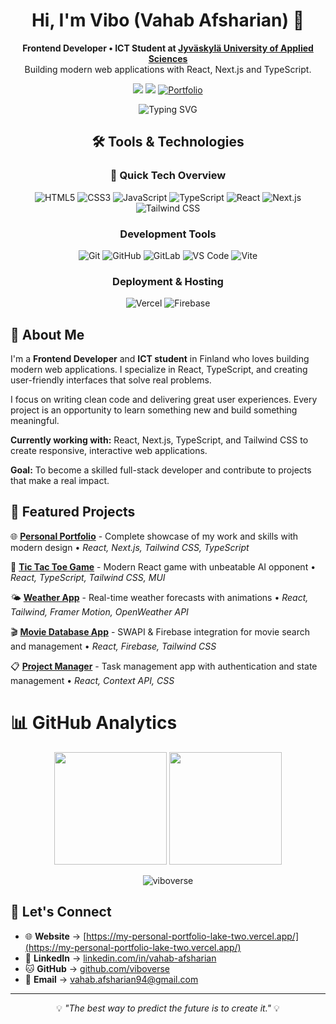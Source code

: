 <h1 align="center">Hi, I'm Vibo (Vahab Afsharian)  👋</h1>

<p align="center">
    <b>Frontend Developer • ICT Student at <a href="https://www.jamk.fi/en" target="_blank">Jyväskylä University of Applied Sciences</a></b><br>
  Building modern web applications with React, Next.js and TypeScript.
</p>

<p align="center">
  <a href="https://www.linkedin.com/in/vahab-afsharian" target="_blank"><img src="https://img.shields.io/badge/LinkedIn-%230077B5.svg?style=for-the-badge&logo=linkedin&logoColor=white"/></a>
  <a href="https://github.com/viboverse" target="_blank"><img src="https://img.shields.io/badge/GitHub-%23181717.svg?style=for-the-badge&logo=github&logoColor=white"/></a>
  <a href="https://my-personal-portfolio-lake-two.vercel.app/" target="_blank">
    <img src="https://img.shields.io/badge/Portfolio-570ca6?style=for-the-badge&logo=firefox&logoColor=%23FF7139" alt="Portfolio"/>
  </a>
</p>

<p align="center">
  <img src="https://readme-typing-svg.demolab.com/?lines=Frontend+Developer;ICT+Student;React+Enthusiast;Always+Learning&center=true&width=380&height=45" alt="Typing SVG">
</p>

<div align="center">

## 🛠️ Tools & Technologies

### 🔗 Quick Tech Overview

![HTML5](https://img.shields.io/badge/HTML5-E34F26?style=flat-square&logo=html5&logoColor=white)
![CSS3](https://img.shields.io/badge/CSS3-1572B6?style=flat-square&logo=css3&logoColor=white)
![JavaScript](https://img.shields.io/badge/JavaScript-F7DF1E?style=flat-square&logo=javascript&logoColor=black)
![TypeScript](https://img.shields.io/badge/TypeScript-3178C6?style=flat-square&logo=typescript&logoColor=white)
![React](https://img.shields.io/badge/React-61DAFB?style=flat-square&logo=react&logoColor=black)
![Next.js](https://img.shields.io/badge/Next.js-000000?style=flat-square&logo=nextdotjs&logoColor=white)
![Tailwind CSS](https://img.shields.io/badge/Tailwind_CSS-38B2AC?style=flat-square&logo=tailwind-css&logoColor=white)

### Development Tools

![Git](https://img.shields.io/badge/Git-F05032?style=flat-square&logo=git&logoColor=white)
![GitHub](https://img.shields.io/badge/GitHub-181717?style=flat-square&logo=github&logoColor=white)
![GitLab](https://img.shields.io/badge/GitLab-FC6D26?style=flat-square&logo=gitlab&logoColor=white)
![VS Code](https://img.shields.io/badge/VS%20Code-007ACC?style=flat-square&logo=visual-studio-code&logoColor=white)
![Vite](https://img.shields.io/badge/Vite-646CFF?style=flat-square&logo=vite&logoColor=white)

### Deployment & Hosting

![Vercel](https://img.shields.io/badge/Vercel-000000?style=flat-square&logo=vercel&logoColor=white)
![Firebase](https://img.shields.io/badge/Firebase-FFCA28?style=flat-square&logo=firebase&logoColor=black)

</div>

## 🚀 About Me

I'm a **Frontend Developer** and **ICT student** in Finland who loves building modern web applications. I specialize in React, TypeScript, and creating user-friendly interfaces that solve real problems.

I focus on writing clean code and delivering great user experiences. Every project is an opportunity to learn something new and build something meaningful.

**Currently working with:** React, Next.js, TypeScript, and Tailwind CSS to create responsive, interactive web applications.

**Goal:** To become a skilled full-stack developer and contribute to projects that make a real impact.

## 📌 Featured Projects

🌐 **[Personal Portfolio](https://my-personal-portfolio-lake-two.vercel.app/)** - Complete showcase of my work and skills with modern design • _React, Next.js, Tailwind CSS, TypeScript_

🎯 **[Tic Tac Toe Game](https://tic-tac-toe-game-app-fawn.vercel.app/)** - Modern React game with unbeatable AI opponent • _React, TypeScript, Tailwind CSS, MUI_

🌤️ **[Weather App](https://react-weather-app-vtjz.vercel.app/)** - Real-time weather forecasts with animations • _React, Tailwind, Framer Motion, OpenWeather API_

🎬 **[Movie Database App](https://fetch-movie-nine.vercel.app/)** - SWAPI & Firebase integration for movie search and management • _React, Firebase, Tailwind CSS_

📋 **[Project Manager](https://project-manager-app-beige.vercel.app/)** - Task management app with authentication and state management • _React, Context API, CSS_

# 📊 GitHub Analytics

<p align="center">
  <img height="180em" src="https://github-readme-stats-eight-theta.vercel.app/api?username=viboverse&show_icons=true&theme=algolia&include_all_commits=true&count_private=true"/>
  <img height="180em" src="https://github-readme-stats-eight-theta.vercel.app/api/top-langs/?username=viboverse&layout=compact&langs_count=8&theme=algolia"/>
</p>

<p align="center">
  <img src="https://github-readme-streak-stats.herokuapp.com/?user=viboverse&theme=algolia" alt="viboverse" />
</p>


## 🤝 Let's Connect

- 🌐 **Website** → [https://my-personal-portfolio-lake-two.vercel.app/](https://my-personal-portfolio-lake-two.vercel.app/)
- 💼 **LinkedIn** → [linkedin.com/in/vahab-afsharian](https://www.linkedin.com/in/vahab-afsharian)
- 🐱 **GitHub** → [github.com/viboverse](https://github.com/viboverse)
- 📧 **Email** → vahab.afsharian94@gmail.com

---

<p align="center">
  💡 <i>"The best way to predict the future is to create it."</i> 💡
</p>
